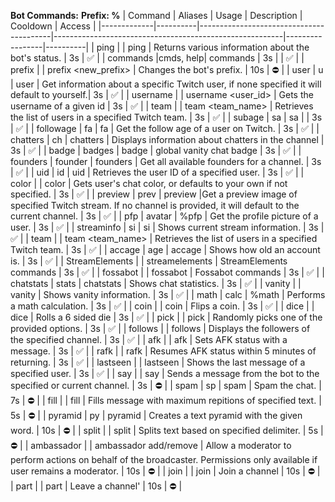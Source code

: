 **Bot Commands:**
**Prefix: %**
| Command     | Aliases  | Usage                                   | Description                                             | Cooldown        | Access   |
|-------------|----------|-----------------------------------------|---------------------------------------------------------|-----------------|----------|
| ping        |          |        ping                             | Returns various information about the bot's status.     |      3s           |   ✅      |
| commands    |cmds, help|       commands                          |                                         3s                |                 |      ✅    |
| prefix      |          | prefix <new_prefix>                      |        Changes the bot's prefix.                                                 |     10s            |     ⛔     |
| user           |     u     |             user <username>            | Get information about a specific Twitch user, if none specified it will default to yourself.|   3s              |    ✅      |
| username          |         |         username <user_id>             |          Gets the username of a given id                          |         3s        |     ✅     |
| team          |          |             team <team_name>          |                Retrieves the list of users in a specified Twitch team.         |      3s           |    ✅      |
| subage          |     sa     |          sa <username> <channel>                               |                                                         |       3s          |    ✅     |
| followage        |   fa     |        fa <username> <channel>                                |          Get the follow age of a user on Twitch.                   |       3s          |    ✅      |
| chatters       |    ch    |          chatters <username>                   |                Displays information about chatters in the channel                    |      3s           |    ✅      |
| badge          |   badges     |         badge <username>                |                 global vanity chat badge                            |    3s             |   ✅       |
| founders          |   founder    |           founders <channel>                   |             Get all available founders for a channel.                       |      3s           |     ✅     |
| uid           |     id     |        uid <user>                                 |    Retrieves the user ID of a specified user.    |       3s          |     ✅     |
| color           |          |      color <username>                                   |        Gets user's chat color, or defaults to your own if not specified.                                                 |    3s             |   ✅       |
| preview    |     prev     |          preview <channel>    |Get a preview image of specified Twitch stream. If no channel is provided, it will default to the current channel.         |        3s         |    ✅      |
| pfp           |   avatar       |          %pfp <username>                               |      Get the profile picture of a user.           |      3s           |   ✅       |
| streaminfo      |   si     |    si <channel>                          |         Shows current stream information.             |       3s          |    ✅      |
| team         |          |             team <team_name>                            |                 Retrieves the list of users in a specified Twitch team.                                        |     3s            |    ✅      |
| accage          |  age       |        accage <username>                         |                 Shows how old an account is.                                        |      3s           |     ✅     |
| StreamElements         |          |     streamelements <channel>                                    |           StreamElements commands                   |     3s            |     ✅     |
| fossabot          |          |           fossabot <channel>                             |              Fossabot commands                                           |      3s           |     ✅     |
| chatstats          |   stats     |       chatstats <channel>                            |             Shows chat statistics.                                            |        3s         |     ✅     |
| vanity       |          |          vanity <username>           |             Shows vanity information.                                    |     3s            |    ✅      |
| math          |  calc        |        %math <expression>                          |              Performs a math calculation.                   |          3s       |       ✅   |
| coin          |          |                  coin                       |                 Flips a coin.                                |        3s         |    ✅      |
| dice          |          |              dice                       |            Rolls a 6 sided die              |     3s            |    ✅      |
| pick          |          |          pick <word1> <word2>                         |             Randomly picks one of the provided options.                    |      3s           |      ✅    |
| follows          |          |           follows <channel>             |                Displays the followers of the specified channel.                   |     3s            |   ✅       |
|  afk     |          |          afk <message>                          |                    Sets AFK status with a message.                     |        3s         |    ✅      |
|  rafk     |          |         rafk                        |                Resumes AFK status within 5 minutes of returning.         |        3s         |      ✅    |
|  lastseen |          |      lastseen <username>                        |                Shows the last message of a specified user.                         |         3s        |     ✅     |
|    say      |          |           say <message>             |      Sends a message from the bot to the specified or current channel.        |        3s         |    ⛔      |
|   spam     |     sp     |     spam <count> <message>          |             Spam the chat.                                |       7s         |     ⛔     |
|    fill    |          |       fill <message to fill>       |       Fills message with maximum repitions of specified text.                    |        5s         |    ⛔      |
|    pyramid      |   py       |    pyramid <text>                   |      Creates a text pyramid with the given word.               |     10s          |     ⛔     |
|    split      |          |     split <text> <delimiter>         |          Splits text based on specified delimiter.                     |     5s            |    ⛔      |
|   ambassador      |          |      ambassador add/remove <username>              | Allow a moderator to perform actions on behalf of the broadcaster. Permissions only available if user remains a moderator. |      10s           |   ⛔       |
|    join    |          |       join <channel>                          |                Join a channel                     |        10s         |     ⛔     |
|   part       |          |      part <channel>                       |              Leave a channel'                           |        10s         |     ⛔    |

